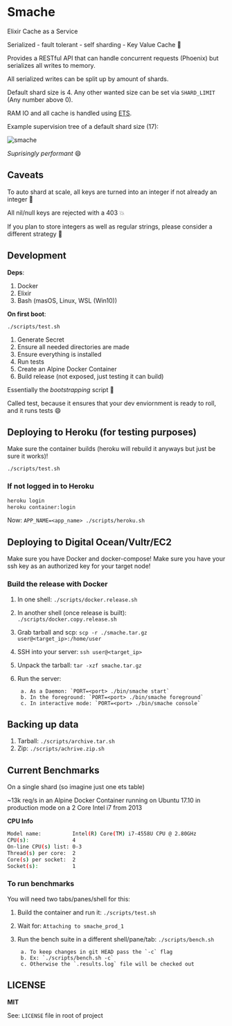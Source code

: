 # Smache

Elixir Cache as a Service

Serialized - fault tolerant - self sharding - Key Value Cache :rocket:

Provides a RESTful API that can handle concurrent requests (Phoenix) but serializes all writes to memory.

All serialized writes can be split up by amount of shards.

Default shard size is 4. Any other wanted size can be set via `SHARD_LIMIT` (Any number above 0).

RAM IO and all cache is handled using [ETS](https://elixir-lang.org/getting-started/mix-otp/ets.html).

Example supervision tree of a default shard size (17):

![smache](https://user-images.githubusercontent.com/9837366/38340903-7fc9865a-383b-11e8-9adc-b0641291a5c7.PNG)

_Suprisingly performant_ :smile:

## Caveats

To auto shard at scale, all keys are turned into an integer if not already an integer :thinking:

All nil/null keys are rejected with a 403 :boom:

If you plan to store integers as well as regular strings, please consider a different strategy :thinking:

## Development

**Deps**:

1. Docker
1. Elixir
1. Bash (masOS, Linux, WSL (Win10))

**On first boot**:

`./scripts/test.sh`

1. Generate Secret
1. Ensure all needed directories are made
1. Ensure everything is installed
1. Run tests
1. Create an Alpine Docker Container
1. Build release (not exposed, just testing it can build)

Essentially the _bootstrapping_ script :rocket:

Called test, because it ensures that your dev enviornment is ready to roll, and it runs tests :smile:

## Deploying to Heroku (for testing purposes)

Make sure the container builds (heroku will rebuild it anyways but just be sure it works)!

`./scripts/test.sh`

### If not logged in to Heroku

```bash
heroku login
heroku container:login
```

Now: `APP_NAME=<app_name> ./scripts/heroku.sh`

## Deploying to Digital Ocean/Vultr/EC2

Make sure you have Docker and docker-compose!
Make sure you have your ssh key as an authorized key for your target node!

### Build the release with Docker

1. In one shell: `./scripts/docker.release.sh`
1. In another shell (once release is built): `./scripts/docker.copy.release.sh`
1. Grab tarball and scp: `scp -r ./smache.tar.gz user@<target_ip>:/home/user`
1. SSH into your server: `ssh user@<target_ip>`
1. Unpack the tarball: `tar -xzf smache.tar.gz`
1. Run the server:

        a. As a Daemon: `PORT=<port> ./bin/smache start`
        b. In the foreground: `PORT=<port> ./bin/smache foreground`
        c. In interactive mode: `PORT=<port> ./bin/smache console`

## Backing up data

1. Tarball: `./scripts/archive.tar.sh`
2. Zip: `./scripts/achrive.zip.sh`

## Current Benchmarks

On a single shard (so imagine just one ets table)

~13k req/s in an Alpine Docker Container running on Ubuntu 17.10 in production mode on a 2 Core Intel i7 from 2013

**CPU Info**

```bash
Model name:          Intel(R) Core(TM) i7-4558U CPU @ 2.80GHz
CPU(s):              4
On-line CPU(s) list: 0-3
Thread(s) per core:  2
Core(s) per socket:  2
Socket(s):           1
```

### To run benchmarks

You will need two tabs/panes/shell for this:

1. Build the container and run it: `./scripts/test.sh`
2. Wait for: `Attaching to smache_prod_1`
3. Run the bench suite in a different shell/pane/tab: `./scripts/bench.sh`

        a. To keep changes in git HEAD pass the `-c` flag
        b. Ex: `./scripts/bench.sh -c`
        c. Otherwise the `.results.log` file will be checked out

## LICENSE

**MIT**

See: `LICENSE` file in root of project
